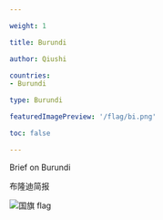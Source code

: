 ```yaml
---

weight: 1

title: Burundi

author: Qiushi 

countries: 
- Burundi

type: Burundi

featuredImagePreview: '/flag/bi.png'

toc: false 

---
```


Brief on Burundi

布隆迪简报 

<!--more-->

![国旗 flag](/flag/bi.png)